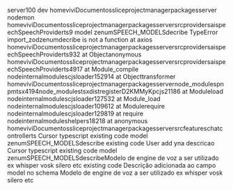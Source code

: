 server100 dev homeviviDocumentossliceprojectmanagerpackagesserver
 nodemon
homeviviDocumentossliceprojectmanagerpackagesserversrcprovidersaispeechSpeechProviderts9
model zenumSPEECH_MODELSdecribe
TypeError import_zodzenumdecribe is not a function
at axios homeviviDocumentossliceprojectmanagerpackagesserversrcprovidersaispeechSpeechProviderts932
at Objectanonymous homeviviDocumentossliceprojectmanagerpackagesserversrcprovidersaispeechSpeechProviderts4917
at Module_compile nodeinternalmodulescjsloader152914
at Objecttransformer homeviviDocumentossliceprojectmanagerpackagesservernode_modulespnpmtsx4194node_modulestsxdistregisterD2KMMyKpcjs21186
at Moduleload nodeinternalmodulescjsloader127532
at Module_load nodeinternalmodulescjsloader109612
at Modulerequire nodeinternalmodulescjsloader129819
at require nodeinternalmoduleshelpers18218
at anonymous homeviviDocumentossliceprojectmanagerpackagesserversrcfeatureschatcontrollerts
Cursor
typescript
  existing code 
model zenumSPEECH_MODELSdescribe
  existing code 
User
add yna descricao
Cursor
typescript
  existing code 
model zenumSPEECH_MODELSdescribeModelo de engine de voz a ser utilizado ex whisper vosk silero etc
  existing code 
Descrição adicionada ao campo model no schema
Modelo de engine de voz a ser utilizado ex whisper vosk silero etc